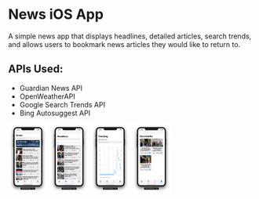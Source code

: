 # News iOS App
A simple news app that displays headlines, detailed articles, search trends, and allows users to bookmark news articles they would like to return to.

## APIs Used:
* Guardian News API
* OpenWeatherAPI
* Google Search Trends API
* Bing Autosuggest API

<img src="/images/homepage.png" alt="homepage" width="80"/>
<img src="/images/headlines.png" alt="headlines" width="80"/>
<img src="/images/trend.png" alt="trending searches" width="80"/>
<img src="/images/bookmarks.png" alt="bookmarks" width="80"/>